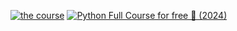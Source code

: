 [![the course ](https://img.youtube.com/vi/ix9cRaBkVe0&t/0.jpg)](https://www.youtube.com/watch?v=ix9cRaBkVe0&t=3398s&pp=ygUPYnJvIGNvZGUgcHl0aG9u)
[![Python Full Course for free 🐍 (2024)](https://img.youtube.com/vi/ix9cRaBkVe0&t/0.jpg)](https://www.youtube.com/watch?v=ix9cRaBkVe0&t)
